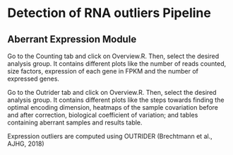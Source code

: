 # Detection of RNA outliers Pipeline

## Aberrant Expression Module 

Go to the Counting tab and click on Overview.R. Then, select the desired analysis group. 
It contains different plots like the number of reads counted, size factors, 
expression of each gene in FPKM and the number of expressed genes. 

Go to the Outrider tab and click on Overview.R. Then, select the desired analysis group. 
It contains different plots like the steps towards finding the optimal encoding 
dimension, heatmaps of the sample covariation before and after correction, 
biological coefficient of variation; and tables containing aberrant samples and 
results table.

Expression outliers are computed using OUTRIDER (Brechtmann et al., AJHG, 2018)
